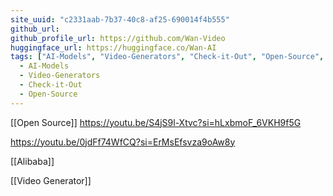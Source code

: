```yaml
---
site_uuid: "c2331aab-7b37-40c8-af25-690014f4b555"
github_url: 
github_profile_url: https://github.com/Wan-Video
huggingface_url: https://huggingface.co/Wan-AI
tags: ["AI-Models", "Video-Generators", "Check-it-Out", "Open-Source", "AI-Toolkit", "Models"]
  - AI-Models
  - Video-Generators
  - Check-it-Out
  - Open-Source
---
```

[[Open Source]]
https://youtu.be/S4jS9l-Xtvc?si=hLxbmoF_6VKH9f5G

https://youtu.be/0jdFf74WfCQ?si=ErMsEfsvza9oAw8y

[[Alibaba]]

[[Video Generator]]
